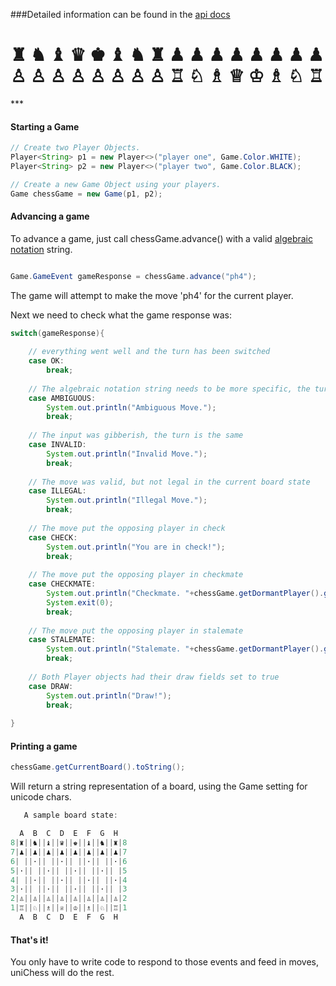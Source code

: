 ###Detailed information can be found in the [api docs](https://cschlisner.github.io/uniChess/apidocs/index.html)

<h1>
♜ ♞ ♝ ♛ ♚ ♝ ♞ ♜
♟ ♟ ♟ ♟ ♟ ♟ ♟ ♟
<br>
♙ ♙ ♙ ♙ ♙ ♙ ♙ ♙
♖ ♘ ♗ ♕ ♔ ♗ ♘ ♖
</h1>
***

#### Starting a Game

``` Java
// Create two Player Objects.
Player<String> p1 = new Player<>("player one", Game.Color.WHITE);
Player<String> p2 = new Player<>("player two", Game.Color.BLACK);

// Create a new Game Object using your players.
Game chessGame = new Game(p1, p2);
```

#### Advancing a game

To advance a game, just call chessGame.advance() with a valid [algebraic notation](https://en.wikipedia.org/wiki/Algebraic_notation_(chess)#Notation_for_moves) string. 

``` Java

Game.GameEvent gameResponse = chessGame.advance("ph4");
```

The game will attempt to make the move 'ph4' for the current player. 

Next we need to check what the game response was:

``` Java
switch(gameResponse){
	
	// everything went well and the turn has been switched
	case OK:
		break;
	
	// The algebraic notation string needs to be more specific, the turn is the same
	case AMBIGUOUS:
		System.out.println("Ambiguous Move.");
		break;
	
	// The input was gibberish, the turn is the same
	case INVALID:
		System.out.println("Invalid Move.");
		break; 
	
	// The move was valid, but not legal in the current board state
	case ILLEGAL:
		System.out.println("Illegal Move.");					
		break;
	
	// The move put the opposing player in check
	case CHECK:
		System.out.println("You are in check!");
		break;
	
	// The move put the opposing player in checkmate
	case CHECKMATE:
		System.out.println("Checkmate. "+chessGame.getDormantPlayer().getID()+" wins!");
		System.exit(0);
		break;
	
	// The move put the opposing player in stalemate
	case STALEMATE:
		System.out.println("Stalemate. "+chessGame.getDormantPlayer().getID()+" wins!");
		break;
	
	// Both Player objects had their draw fields set to true
	case DRAW:
		System.out.println("Draw!");
		break;
		
}
```
#### Printing a game
```Java
chessGame.getCurrentBoard().toString();
```

Will return a string representation of a board, using the Game setting for unicode chars. 

```Java
   A sample board state:

  A  B  C  D  E  F  G  H
8|♜||♞||♝||♛||♚||♝||♞||♜|8
7|♟||♟||♟||♟||♟||♟||♟||♟|7
6| ||·|| ||·|| ||·|| ||·|6
5|·|| ||·|| ||·|| ||·|| |5
4| ||·|| ||·|| ||·|| ||·|4
3|·|| ||·|| ||·|| ||·|| |3
2|♙||♙||♙||♙||♙||♙||♙||♙|2
1|♖||♘||♗||♕||♔||♗||♘||♖|1
  A  B  C  D  E  F  G  H
```

#### That's it!

You only have to write code to respond to those events and feed in moves, uniChess will do the rest. 
